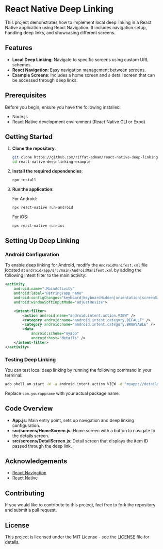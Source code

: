 # React Native Deep Linking

This project demonstrates how to implement local deep linking in a React Native application using React Navigation. It includes navigation setup, handling deep links, and showcasing different screens.

## Features

- **Local Deep Linking**: Navigate to specific screens using custom URL schemes.
- **React Navigation**: Easy navigation management between screens.
- **Example Screens**: Includes a home screen and a detail screen that can be accessed through deep links.

## Prerequisites

Before you begin, ensure you have the following installed:

- Node.js
- React Native development environment (React Native CLI or Expo)

## Getting Started

1. **Clone the repository**:

   ```bash
   git clone https://github.com/riffat-adnan/react-native-deep-linking.git
   cd react-native-deep-linking-example
   ```

2. **Install the required dependencies**:

   ```bash
   npm install
   ```

3. **Run the application**:

   For Android:

   ```bash
   npx react-native run-android
   ```

   For iOS:

   ```bash
   npx react-native run-ios
   ```

## Setting Up Deep Linking

### Android Configuration

To enable deep linking for Android, modify the `AndroidManifest.xml` file located at `android/app/src/main/AndroidManifest.xml` by adding the following intent filter to the main activity:

```xml
<activity
    android:name=".MainActivity"
    android:label="@string/app_name"
    android:configChanges="keyboard|keyboardHidden|orientation|screenSize|smallestScreenSize|locale|layoutDirection|fontScale|screenLayout|directionalLayout|uiMode"
    android:windowSoftInputMode="adjustResize">

    <intent-filter>
        <action android:name="android.intent.action.VIEW" />
        <category android:name="android.intent.category.DEFAULT" />
        <category android:name="android.intent.category.BROWSABLE" />
        <data
            android:scheme="myapp"
            android:host="details" />
    </intent-filter>
</activity>
```

### Testing Deep Linking

You can test local deep linking by running the following command in your terminal:

```bash
adb shell am start -W -a android.intent.action.VIEW -d "myapp://details/42" com.yourappname
```

Replace `com.yourappname` with your actual package name.

## Code Overview

- **App.js**: Main entry point, sets up navigation and deep linking configuration.
- **src/screens/HomeScreen.js**: Home screen with a button to navigate to the details screen.
- **src/screens/DetailScreen.js**: Detail screen that displays the item ID passed through the deep link.

## Acknowledgements

- [React Navigation](https://reactnavigation.org/)
- [React Native](https://reactnative.dev/)

## Contributing

If you would like to contribute to this project, feel free to fork the repository and submit a pull request.

## License

This project is licensed under the MIT License - see the [LICENSE](LICENSE) file for details.